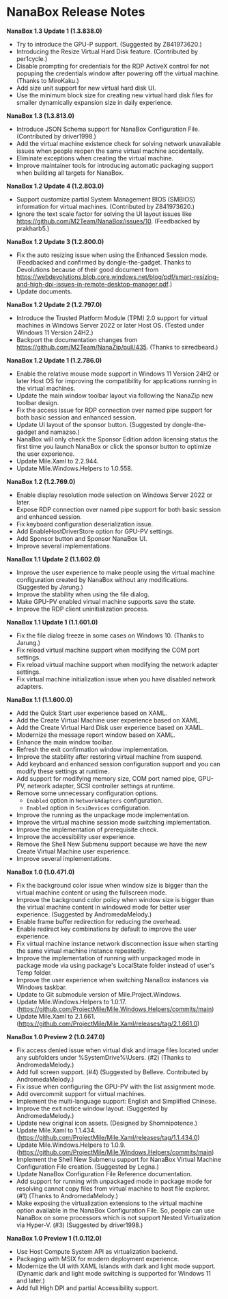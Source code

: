 ﻿# NanaBox Release Notes

**NanaBox 1.3 Update 1 (1.3.838.0)**

- Try to introduce the GPU-P support. (Suggested by Z841973620.)
- Introducing the Resize Virtual Hard Disk feature. (Contributed by per1cycle.)
- Disable prompting for credentials for the RDP ActiveX control for not popuping
  the credentials window after powering off the virtual machine. (Thanks to
  MiroKaku.)
- Add size unit support for new virtual hard disk UI.
- Use the minimum block size for creating new virtual hard disk files for
  smaller dynamically expansion size in daily experience.

**NanaBox 1.3 (1.3.813.0)**

- Introduce JSON Schema support for NanaBox Configuration File. (Contributed by
  driver1998.)
- Add the virtual machine existence check for solving network unavailable issues
  when people reopen the same virtual machine accidentally.
- Eliminate exceptions when creating the virtual machine.
- Improve maintainer tools for introducing automatic packaging support when
  building all targets for NanaBox.

**NanaBox 1.2 Update 4 (1.2.803.0)**

- Support customize partial System Management BIOS (SMBIOS) information for
  virtual machines. (Contributed by Z841973620.)
- Ignore the text scale factor for solving the UI layout issues like
  https://github.com/M2Team/NanaBox/issues/10. (Feedbacked by prakharb5.)

**NanaBox 1.2 Update 3 (1.2.800.0)**

- Fix the auto resizing issue when using the Enhanced Session mode. (Feedbacked
  and confirmed by dongle-the-gadget. Thanks to Devolutions because of their
  good document from https://webdevolutions.blob.core.windows.net/blog/pdf/smart-resizing-and-high-dpi-issues-in-remote-desktop-manager.pdf.)
- Update documents.

**NanaBox 1.2 Update 2 (1.2.797.0)**

- Introduce the Trusted Platform Module (TPM) 2.0 support for virtual machines
  in Windows Server 2022 or later Host OS. (Tested under Windows 11 Version
  24H2.)
- Backport the documentation changes from 
  https://github.com/M2Team/NanaZip/pull/435. (Thanks to sirredbeard.)

**NanaBox 1.2 Update 1 (1.2.786.0)**

- Enable the relative mouse mode support in Windows 11 Version 24H2 or later
  Host OS for improving the compatibility for applications running in the
  virtual machines.
- Update the main window toolbar layout via following the NanaZip new toolbar
  design.
- Fix the access issue for RDP connection over named pipe support for both basic
  session and enhanced session.
- Update UI layout of the sponsor button. (Suggested by dongle-the-gadget and
  namazso.)
- NanaBox will only check the Sponsor Edition addon licensing status the
  first time you launch NanaBox or click the sponsor button to optimize
  the user experience.
- Update Mile.Xaml to 2.2.944.
- Update Mile.Windows.Helpers to 1.0.558.

**NanaBox 1.2 (1.2.769.0)**

- Enable display resolution mode selection on Windows Server 2022 or later.
- Expose RDP connection over named pipe support for both basic session and
  enhanced session.
- Fix keyboard configuration deserialization issue.
- Add EnableHostDriverStore option for GPU-PV settings.
- Add Sponsor button and Sponsor NanaBox UI.
- Improve several implementations.

**NanaBox 1.1 Update 2 (1.1.602.0)**

- Improve the user experience to make people using the virtual machine 
  configuration created by NanaBox without any modifications. (Suggested by 
  Jarung.)
- Improve the stability when using the file dialog.
- Make GPU-PV enabled virtual machine supports save the state.
- Improve the RDP client uninitialization process.

**NanaBox 1.1 Update 1 (1.1.601.0)**

- Fix the file dialog freeze in some cases on Windows 10. (Thanks to Jarung.)
- Fix reload virtual machine support when modifying the COM port settings.
- Fix reload virtual machine support when modifying the network adapter 
  settings.
- Fix virtual machine initialization issue when you have disabled network 
  adapters.

**NanaBox 1.1 (1.1.600.0)**

- Add the Quick Start user experience based on XAML.
- Add the Create Virtual Machine user experience based on XAML.
- Add the Create Virtual Hard Disk user experience based on XAML.
- Modernize the message report window based on XAML.
- Enhance the main window toolbar.
- Refresh the exit confirmation window implementation.
- Improve the stability after restoring virtual machine from suspend.
- Add keyboard and enhanced session configuration support and you can modify
  these settings at runtime.
- Add support for modifying memory size, COM port named pipe, GPU-PV, network 
  adapter, SCSI controller settings at runtime.
- Remove some unnecessary configuration options.
  - `Enabled` option in `NetworkAdapters` configuration.
  - `Enabled` option in `ScsiDevices` configuration.
- Improve the running as the unpackage mode implementation.
- Improve the virtual machine session mode switching implementation.
- Improve the implementation of prerequisite check.
- Improve the accessibility user experience.
- Remove the Shell New Submenu support because we have the new Create Virtual
  Machine user experience.
- Improve several implementations.

**NanaBox 1.0 (1.0.471.0)**

- Fix the background color issue when window size is bigger than the virtual
  machine content or using the fullscreen mode.
- Improve the background color policy when window size is bigger than the
  virtual machine content in windowed mode for better user experience.
  (Suggested by AndromedaMelody.)
- Enable frame buffer redirection for reducing the overhead.
- Enable redirect key combinations by default to improve the user experience.
- Fix virtual machine instance network disconnection issue when starting the
  same virtual machine instance repeatedly.
- Improve the implementation of running with unpackaged mode in package mode
  via using package's LocalState folder instead of user's Temp folder.
- Improve the user experience when switching NanaBox instances via Windows
  taskbar.
- Update to Git submodule version of Mile.Project.Windows.
- Update Mile.Windows.Helpers to 1.0.17.
  (https://github.com/ProjectMile/Mile.Windows.Helpers/commits/main)
- Update Mile.Xaml to 2.1.661.
  (https://github.com/ProjectMile/Mile.Xaml/releases/tag/2.1.661.0)

**NanaBox 1.0 Preview 2 (1.0.247.0)**

- Fix access denied issue when virtual disk and image files located under any
  subfolders under %SystemDrive%\Users. (#2) (Thanks to AndromedaMelody.)
- Add full screen support. (#4) (Suggested by Belleve. Contributed by 
  AndromedaMelody.)
- Fix issue when configuring the GPU-PV with the list assignment mode.
- Add overcommit support for virtual machines.
- Implement the multi-language support: English and Simplified Chinese.
- Improve the exit notice window layout. (Suggested by AndromedaMelody.)
- Update new original icon assets. (Designed by Shomnipotence.)
- Update Mile.Xaml to 1.1.434. 
  (https://github.com/ProjectMile/Mile.Xaml/releases/tag/1.1.434.0)
- Update Mile.Windows.Helpers to 1.0.9. 
  (https://github.com/ProjectMile/Mile.Windows.Helpers/commits/main)
- Implement the Shell New Submenu support for NanaBox Virtual Machine 
  Configuration File creation. (Suggested by Legna.)
- Update NanaBox Configuration File Reference documentation.
- Add support for running with unpackaged mode in package mode for resolving 
  cannot copy files from virtual machine to host file explorer. (#1) (Thanks 
  to AndromedaMelody.)
- Make exposing the virtualization extensions to the virtual machine option 
  available in the NanaBox Configuration File. So, people can use NanaBox on 
  some processors which is not support Nested Virtualization via Hyper-V. (#3) 
  (Suggested by driver1998.)

**NanaBox 1.0 Preview 1 (1.0.112.0)**

- Use Host Compute System API as virtualization backend.
- Packaging with MSIX for modern deployment experience.
- Modernize the UI with XAML Islands with dark and light mode support. (Dynamic
  dark and light mode switching is supported for Windows 11 and later.)
- Add full High DPI and partial Accessibility support.
